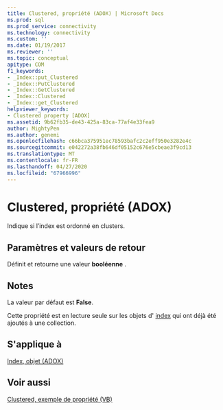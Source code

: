 ```yaml
---
title: Clustered, propriété (ADOX) | Microsoft Docs
ms.prod: sql
ms.prod_service: connectivity
ms.technology: connectivity
ms.custom: ''
ms.date: 01/19/2017
ms.reviewer: ''
ms.topic: conceptual
apitype: COM
f1_keywords:
- _Index::put_Clustered
- _Index::PutClustered
- _Index::GetClustered
- _Index::Clustered
- _Index::get_Clustered
helpviewer_keywords:
- Clustered property [ADOX]
ms.assetid: 9b62fb35-de43-425a-83ca-77af4e33fea9
author: MightyPen
ms.author: genemi
ms.openlocfilehash: c66bca375951ec78593bafc2c2eff950e3282e4c
ms.sourcegitcommit: e042272a38fb646df05152c676e5cbeae3f9cd13
ms.translationtype: MT
ms.contentlocale: fr-FR
ms.lasthandoff: 04/27/2020
ms.locfileid: "67966996"
---
```

# <a name="clustered-property-adox"></a>Clustered, propriété (ADOX)
Indique si l’index est ordonné en clusters.  
  
## <a name="settings-and-return-values"></a>Paramètres et valeurs de retour  
 Définit et retourne une valeur **booléenne** .  
  
## <a name="remarks"></a>Notes  
 La valeur par défaut est **False**.  
  
 Cette propriété est en lecture seule sur les objets d' [index](../../../ado/reference/adox-api/index-object-adox.md) qui ont déjà été ajoutés à une collection.  
  
## <a name="applies-to"></a>S'applique à  
 [Index, objet (ADOX)](../../../ado/reference/adox-api/index-object-adox.md)  
  
## <a name="see-also"></a>Voir aussi  
 [Clustered, exemple de propriété (VB)](../../../ado/reference/adox-api/clustered-property-example-vb.md)
